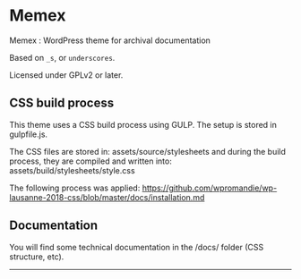 # Memex

Memex : WordPress theme for archival documentation

Based on `_s`, or `underscores`.

Licensed under GPLv2 or later.

## CSS build process

This theme uses a CSS build process using GULP. The setup is stored in gulpfile.js.

The CSS files are stored in: assets/source/stylesheets and during the build process, they are compiled and written into: assets/build/stylesheets/style.css

The following process was applied: https://github.com/wpromandie/wp-lausanne-2018-css/blob/master/docs/installation.md

## Documentation

You will find some technical documentation in the /docs/ folder (CSS structure, etc).

***
